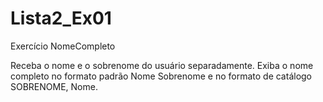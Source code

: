 # Lista2_Ex01
Exercício NomeCompleto 

Receba o nome e o sobrenome do usuário separadamente. Exiba o nome completo no formato padrão Nome Sobrenome e no formato de catálogo SOBRENOME, Nome.
